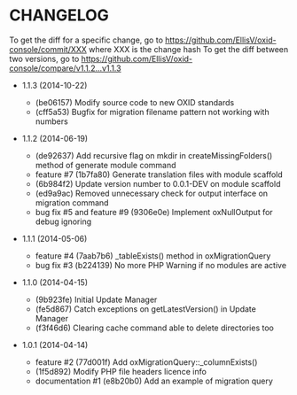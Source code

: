 # CHANGELOG

To get the diff for a specific change, go to https://github.com/EllisV/oxid-console/commit/XXX where XXX is the change hash
To get the diff between two versions, go to https://github.com/EllisV/oxid-console/compare/v1.1.2...v1.1.3

* 1.1.3 (2014-10-22)
    * (be06157) Modify source code to new OXID standards
    * (cff5a53) Bugfix for migration filename pattern not working with numbers

* 1.1.2 (2014-06-19)

    * (de92637) Add recursive flag on mkdir in createMissingFolders() method of generate module command
    * feature #7 (1b7fa80) Generate translation files with module scaffold
    * (6b984f2) Update version number to 0.0.1-DEV on module scaffold
    * (ed9a9ac) Removed unnecessary check for output interface on migration command
    * bug fix #5 and feature #9 (9306e0e) Implement oxNullOutput for debug ignoring

* 1.1.1 (2014-05-06)

    * feature #4 (7aab7b6) _tableExists() method in oxMigrationQuery
    * bug fix #3 (b224139) No more PHP Warning if no modules are active

* 1.1.0 (2014-04-15)

    * (9b923fe) Initial Update Manager
    * (fe5d867) Catch exceptions on getLatestVersion() in Update Manager
    * (f3f46d6) Clearing cache command able to delete directories too

* 1.0.1 (2014-04-14)

    * feature #2 (77d001f) Add oxMigrationQuery::_columnExists()
    * (1f5d892) Modify PHP file headers licence info
    * documentation #1 (e8b20b0) Add an example of migration query

